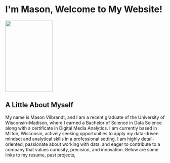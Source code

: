 # I'm Mason, Welcome to My Website!
<img src = "https://github.com/user-attachments/assets/3b5af849-4cf1-4207-b026-9cf3f946a741" width = "150" height = "225" />

## A Little About Myself
My name is Mason Vilbrandt, and I am a recent graduate of the University of Wisconsin–Madison, where I earned a Bachelor of Science in Data Science along with a certificate in Digital Media Analytics. I am currently based in Milton, Wisconsin, actively seeking opportunities to apply my data-driven mindset and analytical skills in a professional setting. I am highly detail-oriented, passionate about working with data, and eager to contribute to a company that values curiosity, precision, and innovation. Below are some links to my resume, past projects, 
